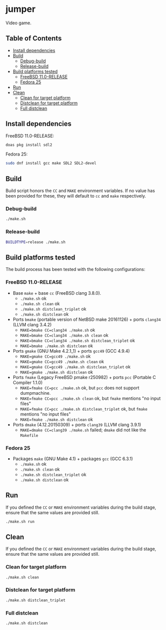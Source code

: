 # jumper

Video game.

## Table of Contents

* [Install dependencies](#install-dependencies)
* [Build](#build)
  - [Debug-build](#debug-build)
  - [Release-build](#release-build)
* [Build platforms tested](#build-platforms-tested)
  - [FreeBSD 11.0-RELEASE](#freebsd-110-release)
  - [Fedora 25](#fedora-25)
* [Run](#run)
* [Clean](#clean)
  - [Clean for target platform](#clean-for-target-platform)
  - [Distclean for target platform](#distclean-for-target-platform)
  - [Full distclean](#full-distclean)

## Install dependencies

FreeBSD 11.0-RELEASE:

```bash
doas pkg install sdl2
```

Fedora 25:

```bash
sudo dnf install gcc make SDL2 SDL2-devel
```

## Build

Build script honors the `CC` and `MAKE` environment variables.
If no value has been provided for these, they will default to
`cc` and `make` respectively.

### Debug-build

```bash
./make.sh
```

### Release-build

```bash
BUILDTYPE=release ./make.sh
```

## Build platforms tested

The build process has been tested with the following configurations:

### FreeBSD 11.0-RELEASE

* Base `make` + base `cc` (FreeBSD clang 3.8.0).
  - `./make.sh` ok
  - `./make.sh clean` ok
  - `./make.sh distclean_triplet` ok
  - `./make.sh distclean` ok
* Ports `bmake` (portable version of NetBSD make 20161126) +
  ports `clang34` (LLVM clang 3.4.2)
  - `MAKE=bmake CC=clang34 ./make.sh` ok
  - `MAKE=bmake CC=clang34 ./make.sh clean` ok
  - `MAKE=bmake CC=clang34 ./make.sh distclean_triplet` ok
  - `MAKE=bmake ./make.sh distclean` ok
* Ports `gmake` (GNU Make 4.2.1\_1) + ports `gcc49` (GCC 4.9.4)
  - `MAKE=gmake CC=gcc49 ./make.sh` ok
  - `MAKE=gmake CC=gcc49 ./make.sh clean` ok
  - `MAKE=gmake CC=gcc49 ./make.sh distclean_triplet` ok
  - `MAKE=gmake ./make.sh distclean` ok
* Ports `fmake` (Legacy FreeBSD pmake r250982) +
  ports `pcc` (Portable C Compiler 1.1.0)
  - `MAKE=fmake CC=pcc ./make.sh` ok, but `pcc` does not support dumpmachine.
  - `MAKE=fmake CC=pcc ./make.sh clean` ok, but
    `fmake` mentions "no input files"
  - `MAKE=fmake CC=pcc ./make.sh distclean_triplet` ok, but
    `fmake` mentions "no input files"
  - `MAKE=fmake ./make.sh distclean` ok
* Ports `dmake` (4.12.20150309) + ports `clang39` (LLVM clang 3.9.1)
  - `MAKE=dmake CC=clang39 ./make.sh` failed;
    `dmake` did not like the `Makefile`

### Fedora 25

* Packages `make` (GNU Make 4.1) + packages `gcc` (GCC 6.3.1)
  - `./make.sh` ok
  - `./make.sh clean` ok
  - `./make.sh distclean_triplet` ok
  - `./make.sh distclean` ok

## Run

If you defined the `CC` or `MAKE` environment variables
during the build stage, ensure that the same values are
provided still.

```bash
./make.sh run
```

## Clean

If you defined the `CC` or `MAKE` environment variables
during the build stage, ensure that the same values are
provided still.

### Clean for target platform

```bash
./make.sh clean
```

### Distclean for target platform

```bash
./make.sh distclean_triplet
```

### Full distclean

```bash
./make.sh distclean
```
